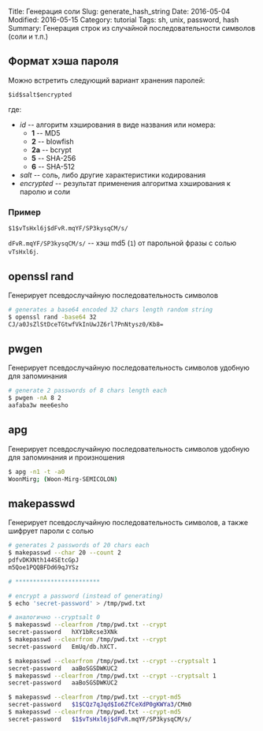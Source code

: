 Title: Генерация соли
Slug: generate_hash_string
Date: 2016-05-04
Modified: 2016-05-15
Category: tutorial
Tags: sh, unix, password, hash
Summary: Генерация строк из случайной последовательности символов (соли и т.п.)


## Формат хэша пароля

Можно встретить следующий вариант хранения паролей:

    $id$salt$encrypted

где:

- *id* -- алгоритм хэширования в виде названия или номера:
    + **1** -- MD5
    + **2** -- blowfish
    + **2a** -- bcrypt
    + **5** -- SHA-256
    + **6** -- SHA-512
- *salt* -- соль, либо другие характеристики кодирования
- *encrypted* -- результат применения алгоритма хэширования к паролю и соли

### Пример

    $1$vTsHxl6j$dFvR.mqYF/SP3kysqCM/s/

`dFvR.mqYF/SP3kysqCM/s/` -- хэш md5 (`1`) от парольной фразы с солью `vTsHxl6j`.


## openssl rand

Генерирует псевдослучайную последовательность символов

```sh
# generates a base64 encoded 32 chars length random string
$ openssl rand -base64 32
CJ/a0JsZlStDceTGtwfVkInUwJZ6rl7PnNtysz0/Kb8=
```


## pwgen

Генерирует псевдослучайную последовательность символов удобную для запоминания

```sh
# generate 2 passwords of 8 chars length each
$ pwgen -nA 8 2
aafaba3w mee6esho
```


## apg

Генерирует псевдослучайную последовательность символов удобную для запоминания и произношения

```sh
$ apg -n1 -t -a0
WoonMirg; (Woon-Mirg-SEMICOLON)
```


## makepasswd

Генерирует псевдослучайную последовательность символов, а также шифрует пароли с солью

```sh
# generates 2 passwords of 20 chars each
$ makepasswd --char 20 --count 2
pdfvDKXNth144SEtcGpJ
m5Qoe1PQQBFDd69qJYSz

# ************************

# encrypt a password (instead of generating)
$ echo 'secret-password' > /tmp/pwd.txt

# аналогично --cryptsalt 0
$ makepasswd --clearfrom /tmp/pwd.txt --crypt
secret-password   hXY1bRcse3XNk
$ makepasswd --clearfrom /tmp/pwd.txt --crypt
secret-password   EmUq/db.hXCT.

$ makepasswd --clearfrom /tmp/pwd.txt --crypt --cryptsalt 1
secret-password   aaBoSGSDWKUC2
$ makepasswd --clearfrom /tmp/pwd.txt --crypt --cryptsalt 1
secret-password   aaBoSGSDWKUC2

$ makepasswd --clearfrom /tmp/pwd.txt --crypt-md5
secret-password   $1$CQz7qJqd$Io6ZfCeXdP0gKWYa3/CMm0
$ makepasswd --clearfrom /tmp/pwd.txt --crypt-md5
secret-password   $1$vTsHxl6j$dFvR.mqYF/SP3kysqCM/s/
```



[^coelhorjc]: [How to generate (random) and store (key-derived) passwords in Linux (using pwgen/apg/makepasswd/mkpasswd and crypt/bcrypt/scrypt)](https://coelhorjc.wordpress.com/2015/04/07/how-to-generate-random-and-store-key-derived-passwords-in-linux-using-pwgenapgmakepasswdmkpasswd-and-cryptbcryptscrypt/)